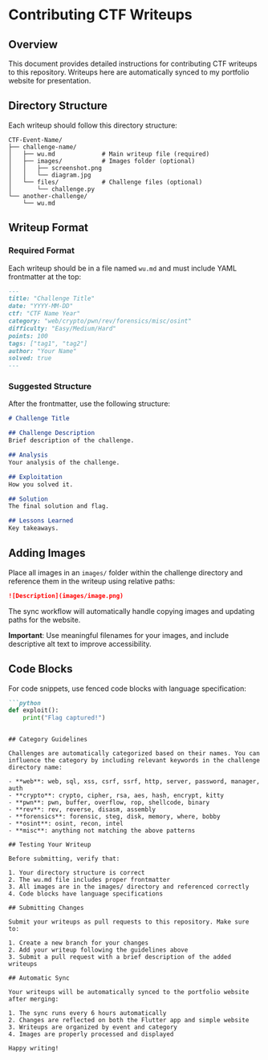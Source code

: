 # Contributing CTF Writeups

## Overview

This document provides detailed instructions for contributing CTF writeups to this repository. Writeups here are automatically synced to my portfolio website for presentation.

## Directory Structure

Each writeup should follow this directory structure:

```
CTF-Event-Name/
├── challenge-name/
│   ├── wu.md             # Main writeup file (required)
│   ├── images/           # Images folder (optional)
│   │   ├── screenshot.png
│   │   └── diagram.jpg
│   └── files/            # Challenge files (optional)
│       └── challenge.py
└── another-challenge/
    └── wu.md
```

## Writeup Format

### Required Format

Each writeup should be in a file named `wu.md` and must include YAML frontmatter at the top:

```markdown
---
title: "Challenge Title"
date: "YYYY-MM-DD"
ctf: "CTF Name Year"
category: "web/crypto/pwn/rev/forensics/misc/osint"
difficulty: "Easy/Medium/Hard"
points: 100
tags: ["tag1", "tag2"]
author: "Your Name"
solved: true
---
```

### Suggested Structure

After the frontmatter, use the following structure:

```markdown
# Challenge Title

## Challenge Description
Brief description of the challenge.

## Analysis
Your analysis of the challenge.

## Exploitation
How you solved it.

## Solution
The final solution and flag.

## Lessons Learned
Key takeaways.
```

## Adding Images

Place all images in an `images/` folder within the challenge directory and reference them in the writeup using relative paths:

```markdown
![Description](images/image.png)
```

The sync workflow will automatically handle copying images and updating paths for the website. 

**Important**: Use meaningful filenames for your images, and include descriptive alt text to improve accessibility.

## Code Blocks

For code snippets, use fenced code blocks with language specification:

```markdown
```python
def exploit():
    print("Flag captured!")
```
```

## Category Guidelines

Challenges are automatically categorized based on their names. You can influence the category by including relevant keywords in the challenge directory name:

- **web**: web, sql, xss, csrf, ssrf, http, server, password, manager, auth
- **crypto**: crypto, cipher, rsa, aes, hash, encrypt, kitty
- **pwn**: pwn, buffer, overflow, rop, shellcode, binary
- **rev**: rev, reverse, disasm, assembly
- **forensics**: forensic, steg, disk, memory, where, bobby
- **osint**: osint, recon, intel
- **misc**: anything not matching the above patterns

## Testing Your Writeup

Before submitting, verify that:

1. Your directory structure is correct
2. The wu.md file includes proper frontmatter
3. All images are in the images/ directory and referenced correctly
4. Code blocks have language specifications

## Submitting Changes

Submit your writeups as pull requests to this repository. Make sure to:

1. Create a new branch for your changes
2. Add your writeup following the guidelines above
3. Submit a pull request with a brief description of the added writeups

## Automatic Sync

Your writeups will be automatically synced to the portfolio website after merging:

1. The sync runs every 6 hours automatically
2. Changes are reflected on both the Flutter app and simple website
3. Writeups are organized by event and category
4. Images are properly processed and displayed

Happy writing!
